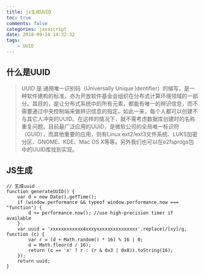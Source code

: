 ```yaml
---
title: js生成UUID
toc: true
comments: false
categories: javascript
date: 2018-09-14 14:32:32
tags:
    - UUID
---
```


## 什么是UUID
>
>UUID 是 通用唯一识别码（Universally Unique Identifier）的缩写，是一种软件建构的标准，亦为开放软件基金会组织在分布式计算环境领域的一部分。其目的，是让分布式系统中的所有元素，都能有唯一的辨识信息，而不需要通过中央控制端来做辨识信息的指定。如此一来，每个人都可以创建不与其它人冲突的UUID。在这样的情况下，就不需考虑数据库创建时的名称重复问题。目前最广泛应用的UUID，是微软公司的全局唯一标识符（GUID），而其他重要的应用，则有Linux ext2/ext3文件系统、LUKS加密分区、GNOME、KDE、Mac OS X等等。另外我们也可以在e2fsprogs包中的UUID库找到实现。

## JS生成

    // 生成uuid
    function generateUUID() {
        var d = new Date().getTime();
        if (window.performance && typeof window.performance.now === "function") {
            d += performance.now(); //use high-precision timer if available
        }
        var uuid = 'xxxxxxxxxxxx4xxxyxxxxxxxxxxxxxxx'.replace(/[xy]/g, function (c) {
            var r = (d + Math.random() * 16) % 16 | 0;
            d = Math.floor(d / 16);
            return (c == 'x' ? r : (r & 0x3 | 0x8)).toString(16);
        });
        return uuid;
    }
